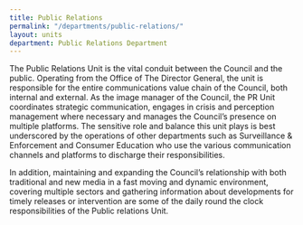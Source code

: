 ```yaml
---
title: Public Relations
permalink: "/departments/public-relations/"
layout: units
department: Public Relations Department
---
```


The Public Relations Unit is the vital conduit between the Council and the public. Operating from the Office of The Director General, the unit is responsible for the entire communications value chain of the Council, both internal and external. As the image manager of the Council, the PR Unit coordinates strategic communication, engages in crisis and perception management where necessary and manages the Council’s presence on multiple platforms. The sensitive role and balance this unit plays is best underscored by the operations of other departments such as Surveillance &amp; Enforcement and Consumer Education who use the various communication channels and platforms to discharge their responsibilities.

In addition, maintaining and expanding the Council’s relationship with both traditional and new media in a fast moving and dynamic environment, covering multiple sectors and gathering information about developments for timely releases or intervention are some of the daily round the clock responsibilities of the Public relations Unit.